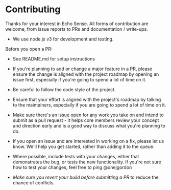 # Contributing

Thanks for your interest in Echo Sense. All forms of contribution are
welcome, from issue reports to PRs and documentation / write-ups.

* We use node.js v3 for development and testing.

Before you open a PR:

* See README.md for setup instructions
* If you're planning to add or change a major feature in a PR, please ensure
the change is aligned with the project roadmap by opening an issue first,
especially if you're going to spend a lot of time on it.
* Be careful to follow the code style of the project.
* Ensure that your effort is aligned with the project's roadmap by talking to
the maintainers, especially if you are going to spend a lot of time on it.
* Make sure there's an issue open for any work you take on and intend to submit
as a pull request - it helps core members review your concept and direction
early and is a good way to discuss what you're planning to do.
* If you open an issue and are interested in working on a fix, please let us
know. We'll help you get started, rather than adding it to the queue.
* Where possible, include tests with your changes, either that demonstrates the
bug, or tests the new functionality. If you're not sure how to test your
changes, feel free to ping @onejgordon

* _Make sure you revert your build before submitting a PR_ to reduce the chance
of conflicts.
